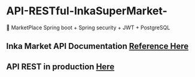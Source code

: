 # API-RESTful-InkaSuperMarket-
🛒 MarketPlace Spring boot + Spring security + JWT + PostgreSQL
## Inka Market API Documentation [Reference Here](https://inkamarket.herokuapp.com/api/v1/swagger-ui/index.html)
## API REST in production [Here](https://inkamarket.herokuapp.com/api/v1/item/all)
